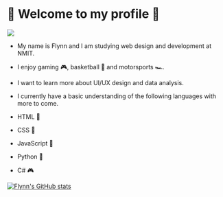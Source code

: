 # 🗿 Welcome to my profile 🗿
<img src="https://media.giphy.com/media/poqnyDbavYXgA/giphy.gif" width="max" height="max" />

- My name is Flynn and I am studying web design and development at NMIT.

- I enjoy gaming 🎮, basketball 🏀 and motorsports 🏎️.

- I want to learn more about UI/UX design and data analysis.

- I currently have a basic understanding of the following languages with more to come.
- HTML 📄
- CSS 🎨
- JavaScript 🏫
- Python 🐍
- C# 🎮

[![Flynn's GitHub stats](https://github-readme-stats.vercel.app/api?username=fstevens30)](https://github.com/fstevens30/github-readme-stats)
